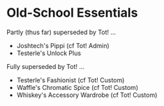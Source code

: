 # Old-School Essentials

Partly (thus far) superseded by Tot! ...

- Joshtech's Pippi (cf Tot! Admin)
- Testerle's Unlock Plus

Fully superseded by Tot! ...

- Testerle's Fashionist (cf Tot! Custom)
- Waffle's Chromatic Spice (cf Tot! Custom)
- Whiskey's Accessory Wardrobe (cf Tot! Custom)
